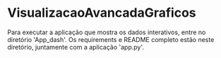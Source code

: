 # VisualizacaoAvancadaGraficos
Para executar a aplicação que mostra os dados interativos, entre no diretório 'App_dash'. 
Os requirements e README completo estão neste diretório, juntamente com a aplicação 'app.py'.
